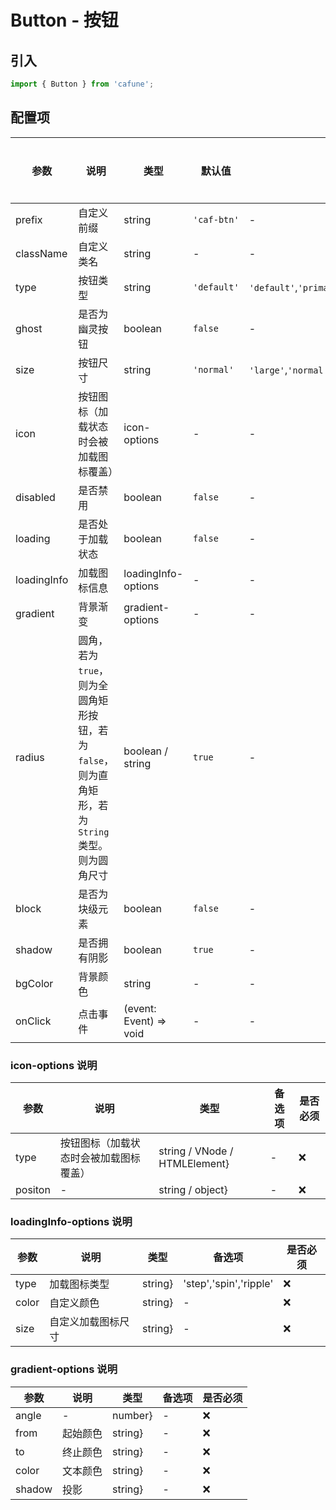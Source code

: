# Button - 按钮

## 引入
```jsx
import { Button } from 'cafune';
```

## 配置项
| 参数 | 说明 | 类型 | 默认值 |备选值 | 是否必须 |
| --- | --- | --- | --- | --- | --- |
| prefix | 自定义前缀 | string | `'caf-btn'` | - | ❌ |
| className | 自定义类名 | string | - | - | ❌ |
| type | 按钮类型 | string | `'default'` | `'default'`,`'primary'`,`'warning'`,`'cancel'` | ❌ |
| ghost | 是否为幽灵按钮 | boolean | `false` | - | ❌ |
| size | 按钮尺寸 | string | `'normal'` | `'large'`,`'normal'`,`'small'`,`'tiny'` | ❌ |
| icon | 按钮图标（加载状态时会被加载图标覆盖） | icon-options | - | - | ❌ |
| disabled | 是否禁用 | boolean | `false` | - | ❌ |
| loading | 是否处于加载状态 | boolean | `false` | - | ❌ |
| loadingInfo | 加载图标信息 | loadingInfo-options | - | - | ❌ |
| gradient | 背景渐变 | gradient-options | - | - | ❌ |
| radius | 圆角，若为`true`，则为全圆角矩形按钮，若为`false`，则为直角矩形，若为`String`类型。则为圆角尺寸 | boolean / string | `true` | - | ❌ |
| block | 是否为块级元素 | boolean | `false` | - | ❌ |
| shadow | 是否拥有阴影 | boolean | `true` | - | ❌ |
| bgColor | 背景颜色 | string | - | - | ❌ |
| onClick | 点击事件 | (event: Event) => void | - | - | ❌ |


 ### icon-options 说明
| 参数 | 说明 | 类型 | 备选项 | 是否必须 |
| --- | --- | --- | --- | --- |
| type | 按钮图标（加载状态时会被加载图标覆盖） | string / VNode / HTMLElement} | - | ❌ |
| positon | - | string / object} | - | ❌ |


 ### loadingInfo-options 说明
| 参数 | 说明 | 类型 | 备选项 | 是否必须 |
| --- | --- | --- | --- | --- |
| type | 加载图标类型 | string} | 'step','spin','ripple' | ❌ |
| color | 自定义颜色 | string} | - | ❌ |
| size | 自定义加载图标尺寸 | string} | - | ❌ |


 ### gradient-options 说明
| 参数 | 说明 | 类型 | 备选项 | 是否必须 |
| --- | --- | --- | --- | --- |
| angle | - | number} | - | ❌ |
| from | 起始颜色 | string} | - | ❌ |
| to | 终止颜色 | string} | - | ❌ |
| color | 文本颜色 | string} | - | ❌ |
| shadow | 投影 | string} | - | ❌ |
